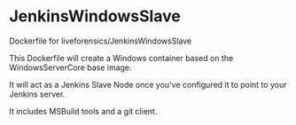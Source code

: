 # JenkinsWindowsSlave
Dockerfile for liveforensics/JenkinsWindowsSlave

This Dockerfile will create a Windows container based on the WindowsServerCore base image.

It will act as a Jenkins Slave Node once you've configured it to point to your Jenkins server.

It includes MSBuild tools and a git client.
